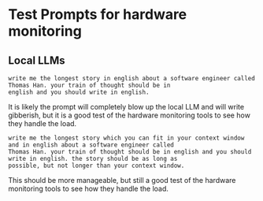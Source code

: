 # Test Prompts for hardware monitoring

## Local LLMs

```
write me the longest story in english about a software engineer called Thomas Han. your train of thought should be in
english and you should write in english. 
```

It is likely the prompt will completely blow up the local LLM and will write gibberish, but it is a good test of the
hardware monitoring tools to see how they handle the load.

```
write me the longest story which you can fit in your context window and in english about a software engineer called 
Thomas Han. your train of thought should be in english and you should write in english. the story should be as long as 
possible, but not longer than your context window.
```

This should be more manageable, but still a good test of the hardware monitoring tools to see how they handle the load.
